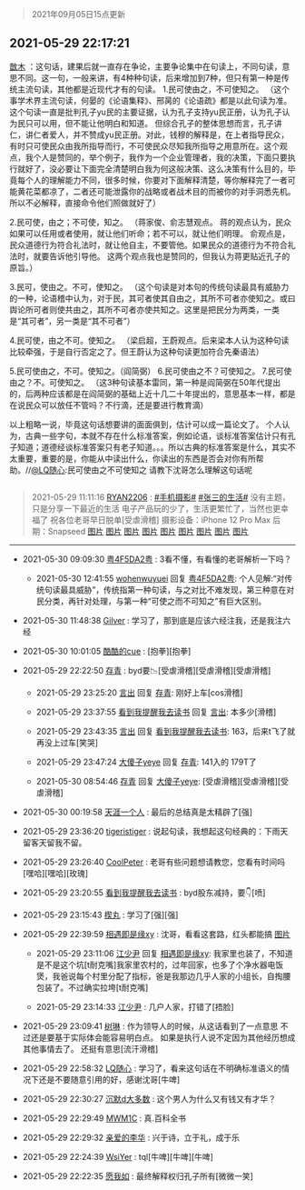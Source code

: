 > 2021年09月05日15点更新
<link rel="stylesheet" href="https://cdn.jsdelivr.net/gh/taotie6/sampleJSON@main/css/photo_show.css">


 ## 2021-05-29 22:17:21 

 [㪚木](https://www.coolapk.com/feed/27323288?shareKey=ZDhmMDE1YjFhYjYyNjEzMTc4MDM~) ：这句话，建果后就一直存在争论，主要争论集中在句读上，不同句读，意思不同。这一句，一般来讲，有4种种句读，后来增加到7种，但只有第一种是传统主流句读，其他都是近现代才有的句读。
1.民可使由之，不可使知之。
（这个事学术界主流句读<!--break-->，何晏的《论语集释》、邢昺的《论语疏》都是以此句读为准。这个句读一直是批判孔子yu民的主要证据，认为孔子支持yu民正册，认为孔子认为民只可以用，但不能让他明白和知道。
但综合孔子的整体思想而言，孔子讲仁，讲仁者爱人，并不赞成yu民正册。对此，钱穆的解释是，在上者指导民众，有时只可使民众由我所指导而行，不可使民众尽知我所指导之用意所在。这个观点，我个人是赞同的，举个例子，我作为一个企业管理者，我的决策，下面只要执行就好了，没必要让下面完全清楚明白我为何这般决策、这么决策有什么目的，毕竟每个人的理解能力不同，很多时候，你要对下面解释清楚，等你解释完了一者可能黄花菜都凉了，二者还可能泄露你的战略或者战术目的而被你的对手洞悉先机。所以不必解释，直接命令他们照做就好了）

2.民可使，由之；不可使，知之。
（蒋家俊、俞志慧观点。
蒋的观点认为，民众如果可以任用或者使用，就让他们听命；若不可以，就让他们明理。
俞观点是，民众道德行为符合礼法时，就让他自主，不要管他。如果民众的道德行为不符合礼法时，就要告诉他引导他。
这两个观点我也是赞同的，但我认为蒋更贴近孔子的原旨。）

3.民可，使由之。不可，使知之。
（这个句读是对本句的传统句读最具有威胁力的一种，论语稽中认为，对于民，其可者使其自由之，其所不可者亦使知之。或曰舆论所可者则使共由之，其所不可者亦使共知之。这里是把民分为两类，一类是“其可者”，另一类是“其不可者”）

4.民可使，由之不可。使知之。
（梁启超，王蔚观点。后来梁本人认为这种句读比较牵强，于是自行否定之了。但王蔚认为这种句读更加符合先秦语法）

5.民可使由之，不可。使知之。（阎简弼）
6.民可使由之不？可使知之。
7.民可使由之？不。可使知之。
（这3种句读基本雷同，第一种是阎简弼在50年代提出的，后两种应该都是在阎简弼的基础上近十几二十年提出的，意思基本一样，都是在说民众可以放任不管吗？不行滴，还是要进行教育滴）

以上粗略一说，毕竟这句话想要讲的面面俱到，估计可以成一篇论文了。
个人认为，古典一些字句，本就不存在什么标准答案，例如论语，谈标准答案估计只有孔子知道；道德经谈标准答案只有老子知道。。。所以古典的标准答案是什么，其实不太重要，重要的是，你能从中读出什么，你读出的东西是否会对你有所帮助。//<a class="feed-link-uname" href="/u/LQ随心">@LQ随心</a>:民可使由之不可使知之
请教下沈哥怎么理解这句话呢 

<div class="album">
<img class="img-item" src="" />
</div>

> 2021-05-29 11:11:16 
> [RYAN2206](https://www.coolapk.com/feed/27306815?shareKey=OWJiNmRhZDRjOTFiNjEzMTc4MDM~) : <a class="feed-link-tag" href="/t/手机摄影?type=0">#手机摄影#</a> <a class="feed-link-tag" href="/t/张三的生活?type=0">#张三的生活#</a> 没有主题，只是分享一下最近的生活 电子产品玩的少了，生活更繁忙了，当然也更幸福了 祝各位老哥早日脱单[受虐滑稽] 摄影设备：iPhone 12 Pro Max 后期：Snapseed 
[图片](http://image.coolapk.com/feed/2021/0529/11/2431547_7870_7186@3325x2494.jpg)
[图片](http://image.coolapk.com/feed/2021/0529/11/2431547_7870_8778@2494x3325.jpg)
[图片](http://image.coolapk.com/feed/2021/0529/11/2431547_7870_7815@2494x3325.jpg)
[图片](http://image.coolapk.com/feed/2021/0529/11/2431547_7870_992@2494x3325.jpg)
[图片](http://image.coolapk.com/feed/2021/0529/11/2431547_7872_5679@2880x2880.jpg)
[图片](http://image.coolapk.com/feed/2021/0529/11/2431547_7873_8741@2494x3325.jpg)
[图片](http://image.coolapk.com/feed/2021/0529/11/2431547_7872_9639@2494x3325.jpg)
[图片](http://image.coolapk.com/feed/2021/0529/11/2431547_7873_6707@2494x3325.jpg)
[图片](http://image.coolapk.com/feed/2021/0529/11/2431547_7874_8422@2494x3325.jpg)

 ------- 

- 2021-05-30 09:09:30 [粤4F5DA2粤](uid=983185) : 3看不懂，有看懂的老哥解析一下吗？ 

    - 2021-05-30 12:41:55 [wohenwuyuei](uid=1096665) 回复 [粤4F5DA2粤](uid=983185): 个人见解:“对传统句读最具威胁”，传统指第一种句读，与之对比不难发现，第三种意在对民分类，再针对处理，与第一种“可使之而不可知之”有巨大区别。 

- 2021-05-30 11:48:38 [Gilver](uid=683603) : 学习了，那到底是应该六经注我，还是我注六经 

- 2021-05-30 10:01:05 [酷酷的cue](uid=2882563) : [抱拳][抱拳] 

- 2021-05-29 22:22:50 [存青](uid=1006954) : byd要📉[受虐滑稽][受虐滑稽][受虐滑稽] 

    - 2021-05-29 23:25:20 [言出](uid=1510922) 回复 [存青](uid=1006954): 刚好上车[cos滑稽] 

    - 2021-05-29 23:37:55 [看到我提醒我去读书](uid=2577914) 回复 [言出](uid=1510922): 本多少[滑稽] 

    - 2021-05-29 23:43:35 [言出](uid=1510922) 回复 [看到我提醒我去读书](uid=2577914): 163，后来t飞了就再没上过车[笑哭] 

    - 2021-05-29 23:47:24 [大傻子yeye](uid=1019731) 回复 [存青](uid=1006954): 141入的 179T了 

    - 2021-05-30 08:54:46 [存青](uid=1006954) 回复 [大傻子yeye](uid=1019731): [受虐滑稽][受虐滑稽][受虐滑稽] 

- 2021-05-30 00:19:58 [天涯一个人](uid=3225865) : 最后的总结真是太精辟了[强] 

- 2021-05-29 23:36:20 [tigeristiger](uid=479695) : 说起句读，我想起这句经典的：下雨天留客天留我不留。 

- 2021-05-29 23:26:40 [CoolPeter](uid=1437066) : 老哥有些问题想请教您，您看有时间吗[嘿哈][嘿哈][玫瑰] 

- 2021-05-29 23:20:55 [看到我提醒我去读书](uid=2577914) : byd股东减持，要👇[喷] 

- 2021-05-29 23:15:43 [楔丸](uid=3285568) : 学习了[强][强] 

- 2021-05-29 22:39:59 [相遇即是缘xy](uid=3570688) : 沈哥，看看这套路，红头都能搞 [图片](http://image.coolapk.com/feed/2021/0529/22/3570688_48160b98_9198_1521@825x10037.jpeg)

    - 2021-05-29 23:11:06 [江少尹](uid=3524927) 回复 [相遇即是缘xy](uid=3570688): 我家里也装了，不知道是不是这个坑[t耐克嘴]我家里农村的，过年回家，也多了个净水器电饭煲，我爸说每个村里分配了指标，爸是我那边几乎人家的小组长，自掏腰包装了。不过确实拉垮[t耐克嘴] 

    - 2021-05-29 23:14:33 [江少尹](uid=3524927) : 几户人家，打错了[捂脸] 

- 2021-05-29 23:09:41 [树琳](uid=1807052) : 作为领导人的时候，从这话看到了一点意思
不过还是要基于实际体会能容易明白点。
如果是执行人说不定因为其他经历想成其他事情去了。
还挺有意思[流汗滑稽] 

- 2021-05-29 22:58:32 [LQ随心](uid=1002360) : 学习了，看来这句话在不明确标准语义的情况下还是不要随意引用的好，感谢沈哥[牛啤] 

- 2021-05-29 22:30:27 [沉默d大多数](uid=3441191) : 这个男人为什么又有钱又有才华？ 

- 2021-05-29 22:29:49 [MWM1C](uid=3295376) : 真.百科全书 

- 2021-05-29 22:29:32 [亲爱的李华](uid=1323228) : 兴于诗，立于礼，成于乐 

- 2021-05-29 22:24:39 [WsiYer](uid=3832235) : tql[牛啤][牛啤][牛啤] 

- 2021-05-29 22:22:35 [愿我如](uid=3364757) : 最终解释权归孔子所有[微微一笑] 

